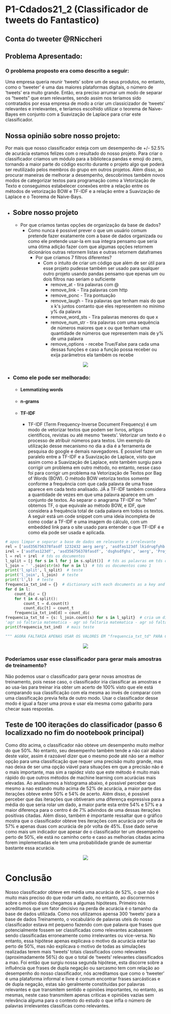 # P1-Cdados21_2 (Classificador de tweets do Fantastico)
## Conta do tweeter @RNiccheri

## Problema Apresentado:
### O problema proposto era como descrito a seguir:
Uma empresa queria reunir ‘tweets’ sobre um de seus produtos, no entanto, como o ‘tweeter’ é uma das maiores plataformas digitais, o número de ‘tweets’ era muito grande. Então, era preciso arrumar um modo de separar os “tweets” que eram relevantes, sendo assim nos teríamos sido contratados por essa empresa de modo a criar um classicizador de ‘tweets’ relevantes e irrelevantes, e teríamos escolhido utilizar o teorema de Naive-Bayes em conjunto com a Suavização de Laplace para criar este classificador. 

## Nossa opinião sobre nosso projeto:
Por mais que nosso classificador esteja com um desempenho de +/- 52.5% de acurácia estamos felizes com o resultado do nosso projeto. Para criar o classificador criamos um módulo para a biblioteca pandas e emoji do zero, tornando a maior parte do código escrito durante o projeto algo que poderá ser reutilizado pelos membros do grupo em outros projetos. Além disso, ao procurar maneiras de melhorar a desempenho, descobrimos também novos modos de categorizar textos para programação como a Vetorização de Texto e conseguimos estabelecer conexões entre a relação entre os métodos de vetorização BOW e TF-IDF e a relação entre a Suavização de Laplace e o Teorema de Naive-Bays.

- ## Sobre nosso projeto
     - Por que criamos tantas opções de organização da base de dados?
       - Como nunca é possível prever o que um usuário comum pretende fazer exatamente com a base de dados organizada ou como ele pretende usar-la em sua íntegra pensamo que seria uma ótima adição fazer com que algumas opções retornem dicionários outras retornem listas e outras retornem dataframes
         - Por que criamos 7 filtros diferentes?
           - Com o intuito de criar um código que além de ser útil para esse projeto pudesse também ser usado para qualquer outro projeto usando pandas pensamo que epenas um ou dois filtros nao seriam o suficiente
             - remove_at - tira palavras com @
             - remove_link - Tira palavras com http
             - remove_ponc - Tira pontuação
             - remove_laugh - Tira palavras que tenham mais do que x k's juntos contanto que eles representem no mínimo y% da palavra
             - remove_word_sts - Tira palavras menores do que x
             - remove_num_str - tira palavras com uma sequência de números maiores que x ou que tenham uma quantidade de números que representem mais de y% de uma palavra
             - remove_options - recebe True/False para cada uma dessas funções e caso a função possa receber ou exija parâmetros ela também os recebe
<p align="center">
  <img src="https://raw.githubusercontent.com/RafaelNiccheri/gfjh/79f18e10c9a107247f499361e290049c95e9b7e8/Captura%20de%20tela%202021-09-16%20220519.png?token=AO7T4BQLVXOPW2SU3A7T5OLBKPRJ4">
</p>

- ### Como ele pode ser melhorado:
  - #### Lemmatizing words
  - #### n-grams
  - #### TF-IDF
    - TF-IDF (Term Frequency-Inverse Document Frequency) é um modo de vetorizar textos que podem ser livros, artigos científicos, revistas ou até mesmo ‘tweets’. Vetorizar um texto é o processo de atribuir números para textos. Um exemplo da utilização desse mecanismo no dia a dia é a ferramenta de pesquisa do google e demais navegadores. É possível fazer um paralelo entre a TF-IDF e a Suavização de Laplace, visto que assim como a Suavização de Laplace, este também surgiu para corrigir um problema em outro método, no entanto, nesse caso foi para corrigir um problema na Vetorização de Textos por Bag of Words (BOW). O método BOW vetoriza textos somente conforme a frequência com que cada palavra de uma frase aparece em cada texto analisado. JÁ a TF-IDF também considera a quantidade de vezes em que uma palavra aparece em um conjunto de textos. Ao separar o anagrama TF-IDF no “hífen” obtemos TF, o que equivale ao método BOW, e IDF, que considera a frequência total de cada palavra em todos os textos. A seguir está um code snippet com uma ideia incompleta de como codar a TF-IDF e uma imagem do cálculo, com um embedded link para o site usado para entender o que TF-IDF é e como ela pode ser usada e aplicada.
````python
# apos limpar e separar a base de dados em relevante e irrelevante
rel = ['asd356756378fasdf 1232432 aerg aerg', 'asdfas123df lkidrugfyhb  ha ha ha ha ha dfs;gouijhbsr9pdog8', 'asdgfasgdda tf trf tf  import', 'rtuyie567yw6 w465yuw4uy  oi oi oi sys']
irel = ['asdfas123df', 'asd356756378fasdf', 'dsghsdfghs', 'aerg', 'Projetos']
l = rel + irel  # tds os documentos
l_split = [j for s in l for j in s.split()]  # tds as palavras em tds os documentos
l_join = ' '.join(str(n) for n in l)  # tds os documentos como 1
print('l_split', l_split)  # teste
print('l_join', l_join)  # teste
print('l',l)  # teste
frequencia_txt_ind = {}  # dictionary with each documents as a key and a dict with each term on it as a key and its respective frequency as value
for d in l:
    count_dic = {}
    for t in d.split():
        count_t = d.count(t)
        count_dic[t] = count_t
    frequencia_txt_ind[d] = count_dic
frequencia_txt_td = {s: l_join.count(s) for s in l_split}  # cria um dicionario com todas as palavras e suas frquencias no texto inteiro
'agr só faltaria matematica - agr só faltaria matematica - agr só faltaria matematica - agr só faltaria matematica'
print(frequencia_txt_ind)  # mais teste

""" AGORA FALTARIA APENAS USAR OS VALORES EM "frequencia_txt_td" PARA CALCULAR IDF E FAZER A CONTA"""
````
<p align="center">
 <a href="https://towardsdatascience.com/getting-started-with-text-vectorization-2f2efbec6685" >
 <img src="https://raw.githubusercontent.com/RafaelNiccheri/gfjh/main/zdfsg.png?token=AO7T4BXDFZ4FLHVJP4LBPG3BKOHWQ">
  </a>
</p>

### Poderíamos usar esse classificador para gerar mais amostras de treinamento?
Não podemos usar o classificador para gerar novas amostras de treinamento, pois nesse caso, o classificador iria classificar as amostras e ao usa-las para treinar iria obter um acerto de 100% visto que ele está comparando sua classificação com ela mesma ao invés de comparar com uma classificação previa feita de outro modo. Usar o classificador desse modo é igual a fazer uma prova e usar ela mesma como gabarito para checar suas respostas.

## Teste de 100 iterações do classificador (passo 6 localizxado no fim do nootebook principal)
Como dito acima, o classificador não obteve um desempenho muito melhor do que 50%. No entanto, seu desempenho também tende a não cair abaixo deste valor, assim é razoável dizer que o mesmo pode até não ser a melhor opção para uma classificação que requer uma precisão muito grande, mas nao deixa de ser uma opção viável para situações em que a precisão não é o mais importante, mas sim a rapidez visto que este método é muito mais rápido do que outros métodos de machine learning com acurácias mais elevadas. Ao analisarmos a histograma abaixo, é possível perceber que mesmo a nao estando muito acima de 52% de acurácia, a maior parte das iterações obteve entre 50% e 54% de acerto. Além disso, é possível perceber que das iterações que obtiveram uma diferença expressiva para a média do que seria rolar um dado, a maior parte esta entre 54% e 57% e a maior diferença para o centro é de 7% advindos de uma dessas iterações positivas citadas. Além disso, também é importante ressaltar que o gráfico mostra que o classificador obteve tres iterações com acurácia por volta de 57% e apenas duas com acurácia de pôr volta de 45%. Esse dado serve como mais um indicador que apesar de o classificador ter um desempenho perto de 50%, ele está no caminho certo e caso as melhorias citadas acima forem implementadas ele tem uma probabilidade grande de aumentar bastante essa acurácia.
<p align="center">
 <img src="https://raw.githubusercontent.com/RafaelNiccheri/gfjh/main/Figure_1.png?token=AO7T4BQO6CE2YYIWG2VD6GDBKSOSO">
</p>

# Conclusão
Nosso classificador obteve em média uma acurácia de 52%, o que não é muito mais preciso do que rodar um dado, no entanto, ao discorrermos sobre o motivo disso chegamos a algumas hipóteses. Primeiro nós acreditamos que um fator decisivo na perda de acurácia é o tamanho da base de dados utilizada. Como nos utilizamos apensa 300 ‘tweets’ para a base de dados Treinamento, o vocabulário de palavras uteis do nosso classificador estava mt pequeno fazendo com que palavra que frases que potencialmente fossem ser classificadas como relevantes acabassem sendo classificadas erroneamente como irrelevantes ou vice-versa. No entanto, essa hipótese apenas explicava o motivo da acurácia estar tao perto de 50%, mas não explicava o motivo de todas as simulações realizadas terem mais ‘tweets’ totais classificados como relevantes (aproximadamente 56%) do que o total de ‘tweets’ relevantes classificados a mao. Foi então que surgiu nossa segunda hipótese, esta discorre sobre a influência que frases de dupla negação ou sarcasmo tem com relação ao desempenho do nosso classificador, nós acreditamos que como o ‘tweeter’ é uma plataforma informal e livre é comum encontrar frases sarcásticas e de dupla negação, estas são geralmente constituídas por palavras relevantes e que transmitem sentido e opiniões importantes, no entanto, as mesmas, neste caso transmitem apenas criticas e opiniões vazias sem relevância alguma para o contexto do estudo o que infla o número de palavras irrelevantes classificas como relevantes.

